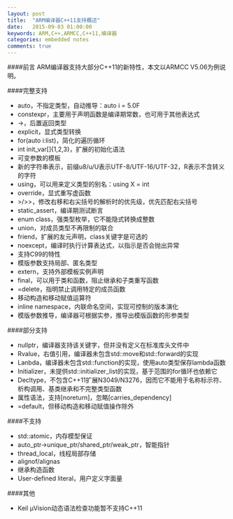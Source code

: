 ```yaml
---
layout: post
title:  "ARM编译器C++11支持概述"
date:   2015-09-03 01:00:00
keywords: ARM,C++,ARMCC,C++11,编译器
categories: embedded notes
comments: true
---
```


####前言
ARM编译器支持大部分C++11的新特性，本文以ARMCC V5.06为例说明。

####完整支持
- auto，不指定类型，自动推导：auto i = 5.0F
- constexpr，主要用于声明函数是编译期常数，也可用于其他表达式
- ->，后置返回类型
- explicit，显式类型转换
- for(auto i:list)，简化的遍历循环
- int init_var[]{1,2,3}，扩展的初始化语法
- 可变参数的模板
- 新的字符串表示，前缀u8/u/U表示UTF-8/UTF-16/UTF-32，R表示不含转义的字符
- using，可以用来定义类型的别名：using X = int
- override，显式重写虚函数
- \>/\>>，修改右移和右尖括号的解析时的优先级，优先匹配右尖括号
- static_assert，编译期测试断言
- enum class，强类型枚举，它不能隐式转换成整数
- union，对成员类型不再限制的联合
- friend，扩展的友元声明，class关键字是可选的
- noexcept，编译时执行计算表达式，以指示是否会抛出异常
- 支持C99的特性
- 模版参数支持局部、匿名类型
- extern，支持外部模板实例声明
- final，可以用于类和函数，阻止继承和子类重写函数
- =delete，指明禁止调用特定的成员函数
- 移动构造和移动赋值运算符
- inline namespace，内联命名空间，实现可控制的版本演化
- 模版参数推导，编译器可根据实参，推导出模版函数的形参类型


####部分支持
- nullptr，编译器支持该关键字，但并没有定义在标准库头文件中
- Rvalue，右值引用，编译器未包含std::move和std::forward的实现
- Lanbda，编译器未包含std::function的实现，使用auto类型保存lambda函数
- Initializer，未提供std::initializer_list的实现，基于范围的for循环也依赖它
- Decltype，不包含C++11扩展N3049/N3276，因而它不能用于名称标示符、析构调用、基类继承和不完整类型函数
- 属性语法，支持[noreturn]，忽略[carries_dependency]
- =default，但移动构造和移动赋值操作除外


####不支持
- std::atomic，内存模型保证
- auto_ptr->unique_ptr/shared_ptr/weak_ptr，智能指针
- thread_local，线程局部存储
- alignof/alignas
- 继承构造函数
- User-defined literal，用户定义字面量

####其他
- Keil µVision动态语法检查功能暂不支持C++11